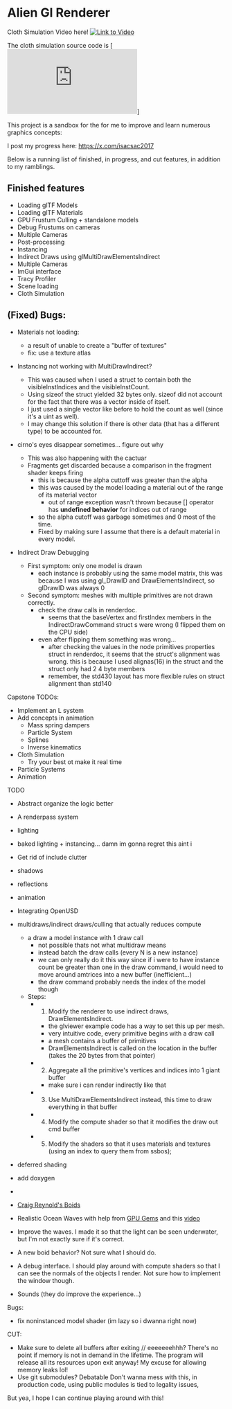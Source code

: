 # Alien Gl Renderer 

Cloth Simulation Video here!
[![Link to Video](https://img.youtube.com/vi/ppvQZppc3sY/0.jpg)](https://www.youtube.com/watch?v=ppvQZppc3sY)

The cloth simulation source code is [![here](https://github.com/dinoplane/gl_alien_renderer/blob/main/src/cloth_system.cpp)]


This project is a sandbox for the for me to improve and learn numerous graphics concepts:

I post my progress here: https://x.com/isacsac2017

Below is a running list of finished, in progress, and cut features, in addition to my ramblings.

## Finished features
- Loading glTF Models
- Loading glTF Materials 
- GPU Frustum Culling + standalone models
- Debug Frustums on cameras
- Multiple Cameras
- Post-processing
- Instancing
- Indirect Draws using glMultiDrawElementsIndirect
- Multiple Cameras
- ImGui interface
- Tracy Profiler
- Scene loading
- Cloth Simulation

## (Fixed) Bugs:
- Materials not loading:
    - a result of unable to create a "buffer of textures"
    - fix: use a texture atlas

- Instancing not working with MultiDrawIndirect?
    - This was caused when I used a struct to contain both the visibleInstIndices and the visibleInstCount. 
    - Using sizeof the struct yielded 32 bytes only. sizeof did not account for the fact that there was a vector inside of itself. 
    - I just used a single vector like before to hold the count as well (since it's a uint as well). 
    - I may change this solution if there is other data (that has a different type) to be accounted for. 
- cirno's eyes disappear sometimes... figure out why
    - This was also happening with the cactuar
    - Fragments get discarded because a comparison in the fragment shader keeps firing
        - this is because the alpha cuttoff was greater than the alpha
        - this was caused by the model loading a material out of the range of its material vector
            - out of range exception wasn't thrown because [] operator has **undefined behavior** for indices out of range
        - so the alpha cutoff was garbage sometimes and 0 most of the time.
        - Fixed by making sure I assume that there is a default material in every model.
- Indirect Draw Debugging 
    - First symptom: only one model is drawn
        - each instance is probably using the same model matrix, this was because I was using gl_DrawID and DrawElementsIndirect, so glDrawID was always 0
    - Second symptom: meshes with multiple primitives are not drawn correctly.
        - check the draw calls in renderdoc.
            - seems that the baseVertex and firstIndex members in the IndirectDrawCommand struct s were wrong (I flipped them on the CPU side)
        - even after flipping them something was wrong...
            - after checking the values in the node primitives properties struct in renderdoc, it seems that the struct's alignment was wrong. this is because I used alignas(16) in the struct and the struct only had 2 4 byte members
            - remember, the std430 layout has more flexible rules on struct alignment than std140


Capstone TODOs:
- Implement an L system
- Add concepts in animation
    - Mass spring dampers
    - Particle System
    - Splines
    - Inverse kinematics
- Cloth Simulation
    - Try your best ot make it real time
- Particle Systems
- Animation

TODO
- Abstract organize the logic better
- A renderpass system
- lighting
- baked lighting + instancing... damn im gonna regret this aint i

- Get rid of include clutter
- shadows
- reflections
- animation
- Integrating OpenUSD
- multidraws/indirect draws/culling that actually reduces compute
    - a draw a model instance with 1 draw call
        - not possible thats not what multidraw means
        - instead batch the draw calls (every N is a new instance)
        - we can only really do it this way since if i were to have instance count be greater than one in the draw command, i would need to move around amtrices into a new buffer (inefficient...)
        - the draw command probably needs the index of the model though
    - Steps:
        - 1. Modify the renderer to use indirect draws, DrawElementsIndirect.
            - the glviewer example code has a way to set this up per mesh.
            - very intuitive code, every primitive begins with a draw call
            - a mesh contains a buffer of primitives
            - DrawElementsIndirect is called on the location in the buffer (takes the 20 bytes from that pointer)
        - 2. Aggregate all the primitive's vertices and indices into 1 giant buffer
            - make sure i can render indirectly like that
        - 3. Use MultiDrawElementsIndirect instead, this time to draw everything in that buffer
        - 4. Modify the compute shader so that it modifies the draw out cmd buffer
        - 5. Modify the shaders so that it uses materials and textures (using an index to query them from ssbos);

- deferred shading
- add doxygen
- 
- [Craig Reynold's Boids](https://www.cs.toronto.edu/~dt/siggraph97-course/cwr87/)
- Realistic Ocean Waves with help from [GPU Gems](https://developer.nvidia.com/gpugems/gpugems/part-i-natural-effects/chapter-1-effective-water-simulation-physical-models) and this [video](https://www.youtube.com/watch?v=PH9q0HNBjT4)

- Improve the waves. I made it so that the light can be seen underwater, but I'm not exactly sure if it's correct.
- A new boid behavior? Not sure what I should do.
- A debug interface. I should play around with compute shaders so that I can see the normals of the objects I render. Not sure how to implement the window though.
- Sounds (they do improve the experience...)


Bugs:
- fix noninstanced model shader (im lazy so i dwanna right now)



CUT: 
- Make sure to delete all buffers after exiting // eeeeeeehhh?
    There's no point if memory is not in demand in the lifetime.
    The program will release all its resources upon exit anyway!
    My excuse for allowing memory leaks lol!
- Use git submodules? Debatable
    Don't wanna mess with this, in production code, using public modules is tied to legality issues, 



But yea, I hope I can continue playing around with this!
